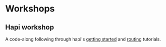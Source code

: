 # Workshops

  ## Hapi workshop

A code-along following through hapi's [getting started](http://hapijs.com/tutorials/getting-started?lang=en_US) and [routing](http://hapijs.com/tutorials/routing?lang=en_US) tutorials.

